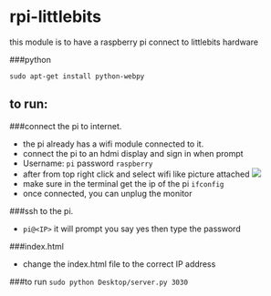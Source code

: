 # rpi-littlebits
this module is to have a raspberry pi connect to littlebits hardware

###python
```
sudo apt-get install python-webpy
```

## to run:
###connect the pi to internet.
* the pi already has a wifi module connected to it.
* connect the pi to an hdmi display and sign in when prompt
* Username: `pi` password `raspberry`
* after from top right click and select wifi like picture attached ![](http://kll.engineering-news.org/kllfusion01/downloads/RPI_dhcpcd_conf.png)
* make sure in the terminal get the ip of the pi `ifconfig`
* once connected, you can unplug the monitor 

###ssh to the pi. 
* `pi@<IP>` it will prompt you say yes then type the password


###index.html
* change the index.html file to the correct IP address 

###to run
`sudo python Desktop/server.py 3030`
